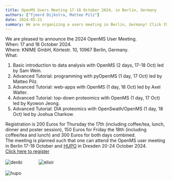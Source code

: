 ```yaml
---
title: OpenMS Users Meeting 17-18 October 2024, in Berlin, Germany
authors: ["Tjeerd Dijkstra, Matteo Pilz"]
date: 2024-05-21
summary: We are organizing a users meeting in Berlin, Germany! Click the header above for more information.
---
```


We are pleased to announce the 2024 OpenMS User Meeting.<br>
When:  17 and 18 October 2024.<br>
Where: KNIME GmbH, Körtestr. 10, 10967 Berlin, Germany.<br>
What:
1.	Basic introduction to data analysis with OpenMS (2 days, 17-18 Oct) led by Sam Wein.
2.	Advanced Tutorial: programming with pyOpenMS (1 day, 17 Oct) led by Matteo Pilz.
3.	Advanced Tutorial: web-apps with OpenMS (1 day, 18 Oct) led by Axel Walter.
4.	Advanced Tutorial: top-down proteomics with OpenMS (1 day, 17 Oct) led by Kyowon Jeong.
5.	Advanced Tutorial: DIA proteomics with OpenSwath/OpenMS (1 day, 18 Oct) led by Joshua Charkow.

Registration is 200 Euros for Thursday the 17th (including coffee/tea, lunch, dinner and poster session), 150 Euros for Friday the 18th (including coffee/tea and lunch) and 300 Euros for both days combined.<br>
The meeting is planned such that one can attend the OpenMS user meeting in Berlin 17-18 October and [HUPO](https://2024.hupo.org) in Dresden 20-24 October 2024.
<br>
[Click here to register](https://docs.google.com/forms/d/1hGBNNXHtxGyk6MO6EiKHNhbrPbklLhBnAqKwZ2O-ZuU)
<br><br>
![denbi](/images/logos/denbi.jpeg) &nbsp; &nbsp; &nbsp; &nbsp; &nbsp; &nbsp; ![elixir](/images/logos/Elixir.png)
<br><br>
![hupo](/images/logos/HUPO-2024.jpg)
